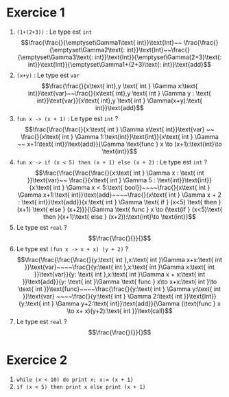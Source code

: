 # Exercice 1
1. `(1+(2+3))` : Le type est `int` $$\frac{\frac{}{\emptyset\Gamma1\text{ int}}\text{Int}~~ \frac{\frac{}{\emptyset\Gamma2\text{: int}}\text{Int}~~\frac{}{\emptyset\Gamma3\text{: int}}\text{Int}}{\emptyset\Gamma(2+3)\text{: int}}\text{Int}}{\emptyset\Gamma1+(2+3)\text{: int}}\text{add}$$
2. `(x+y)` : Le type est `var`  $$\frac{\frac{}{x\text{ int},y \text{ int } \Gamma x:\text{ int}}\text{var}~~\frac{}{x\text{ int},y \text{ int } \Gamma y : \text{ int}}\text{var}}{x\text{ int},y \text{ int } \Gamma(x+y):\text{ int}}\text{add}$$
3. `fun x -> (x + 1)` : Le type est `int` ? $$\frac{\frac{\frac{}{x:\text{ int } \Gamma x\text{ int}}\text{var} ~~ \frac{}{x\text{ int } \Gamma 1:\text{int}}\text{int}}{x\text{ int } \Gamma ~~ x+1:\text{ int}}\text{add}}{\Gamma \text{func } x \to (x+1):\text{int}\to \text{int}}$$
4. `fun x -> if (x < 5) then (x + 1) else (x + 2)` : Le type est `int` ? $$\frac{\frac{\frac{\frac{}{x:\text{ int } \Gamma  x : \text{ int }}\text{var}~~ \frac{}{x\text{ int } \Gamma 5 : \text{int}}\text{int}}{x:\text{ int } \Gamma x < 5:\text{ bool}}~~~~\frac{}{x\text{ int } \Gamma x+1:\text{ int}}\text{add}~~~~\frac{}{x\text{ int } \Gamma x + 2 : \text{ int}}\text{add}}{x:\text{ int } \Gamma \text{ if } (x<5) \text{ then } (x+1) \text{ else } (x+2)}}{\Gamma \text{ func } x \to (\text{if } (x<5)\text{ then }(x+1)\text{ else } (x+2)):\text{int}\to \text{int}}$$
5. Le type est `real` ? $$\frac{\frac{}{}}{}$$
6. Le type est `(fun x -> x + x) (y + 2)` ? $$\frac{\frac{\frac{\frac{}{y:\text{ int },x:\text{ int }\Gamma x+x:\text{ int }}\text{var}~~~~\frac{}{y:\text{ int },x:\text{ int }\Gamma x:\text{ int }}\text{var}}{y: \text{ int },x:\text{ int }\Gamma x + x:\text{ int }}\text{add}}{y: \text{ int }\Gamma \text{ func } x\to x+x:\text{ int }\to \text{ int }}\text{func}~~~~\frac{\frac{}{y:\text{ int } \Gamma y:\text{ int }}\text{var} ~~~~\frac{}{y:\text{ int } \Gamma 2:\text{ int }}\text{Int}}{y:\text{ int } \Gamma y+2:\text{ int}}\text{add}}{\Gamma (\text{func } x \to x+ x)(y+2):\text{ int }}\text{call}$$
7. Le type est `real` ? $$\frac{\frac{}{}}{}$$

# Exercice 2

1. `while (x < 10) do print x; x:= (x + 1)`
2. `if (x < 5) then print x else print (x + 1)`